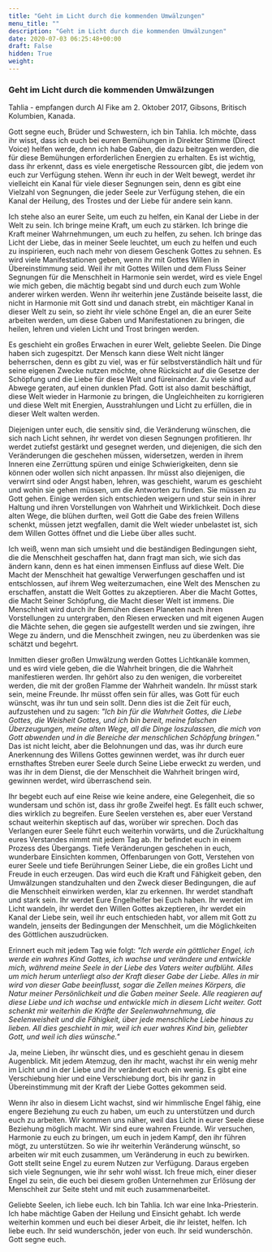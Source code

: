 ```yaml
---
title: "Geht im Licht durch die kommenden Umwälzungen"
menu_title: ""
description: "Geht im Licht durch die kommenden Umwälzungen"
date: 2020-07-03 06:25:48+00:00
draft: False
hidden: True
weight:
---
```

### Geht im Licht durch die kommenden Umwälzungen

Tahlia - empfangen durch Al Fike am 2. Oktober 2017, Gibsons, Britisch Kolumbien, Kanada.

Gott segne euch, Brüder und Schwestern, ich bin Tahlia. Ich möchte, dass ihr wisst, dass ich euch bei euren Bemühungen in Direkter Stimme (Direct Voice) helfen werde, denn ich habe Gaben, die dazu beitragen werden, die für diese Bemühungen erforderlichen Energien zu erhalten. Es ist wichtig, dass ihr erkennt, dass es viele energetische Ressourcen gibt, die jedem von euch zur Verfügung stehen. Wenn ihr euch in der Welt bewegt, werdet ihr vielleicht ein Kanal für viele dieser Segnungen sein, denn es gibt eine Vielzahl von Segnungen, die jeder Seele zur Verfügung stehen, die ein Kanal der Heilung, des Trostes und der Liebe für andere sein kann.

Ich stehe also an eurer Seite, um euch zu helfen, ein Kanal der Liebe in der Welt zu sein. Ich bringe meine Kraft, um euch zu stärken. Ich bringe die Kraft meiner Wahrnehmungen, um euch zu helfen, zu sehen. Ich bringe das Licht der Liebe, das in meiner Seele leuchtet, um euch zu helfen und euch zu inspirieren, euch nach mehr von diesem Geschenk Gottes zu sehnen. Es wird viele Manifestationen geben, wenn ihr mit Gottes Willen in Übereinstimmung seid. Weil ihr mit Gottes Willen und dem Fluss Seiner Segnungen für die Menschheit in Harmonie sein werdet, wird es viele Engel wie mich geben, die mächtig begabt sind und durch euch zum Wohle anderer wirken werden. Wenn ihr weiterhin jene Zustände beiseite lasst, die nicht in Harmonie mit Gott sind und danach strebt, ein mächtiger Kanal in dieser Welt zu sein, so zieht ihr viele schöne Engel an, die an eurer Seite arbeiten werden, um diese Gaben und Manifestationen zu bringen, die heilen, lehren und vielen Licht und Trost bringen werden.

Es geschieht ein großes Erwachen in eurer Welt, geliebte Seelen. Die Dinge haben sich zugespitzt. Der Mensch kann diese Welt nicht länger beherrschen, denn es gibt zu viel, was er für selbstverständlich hält und für seine eigenen Zwecke nutzen möchte, ohne Rücksicht auf die Gesetze der Schöpfung und die Liebe für diese Welt und füreinander. Zu viele sind auf Abwege geraten, auf einen dunklen Pfad. Gott ist also damit beschäftigt, diese Welt wieder in Harmonie zu bringen, die Ungleichheiten zu korrigieren und diese Welt mit Energien, Ausstrahlungen und Licht zu erfüllen, die in dieser Welt walten werden.

Diejenigen unter euch, die sensitiv sind, die Veränderung wünschen, die sich nach Licht sehnen, ihr werdet von diesen Segnungen profitieren. Ihr werdet zutiefst gestärkt und gesegnet werden, und diejenigen, die sich den Veränderungen die geschehen müssen, widersetzen, werden in ihrem Inneren eine Zerrüttung spüren und einige Schwierigkeiten, denn sie können oder wollen sich nicht anpassen. Ihr müsst also diejenigen, die verwirrt sind oder Angst haben, lehren, was geschieht, warum es geschieht und wohin sie gehen müssen, um die Antworten zu finden. Sie müssen zu Gott gehen. Einige werden sich entschieden weigern und stur sein in ihrer Haltung und ihren Vorstellungen von Wahrheit und Wirklichkeit. Doch diese alten Wege, die blühen durften, weil Gott die Gabe des freien Willens schenkt, müssen jetzt wegfallen, damit die Welt wieder unbelastet ist, sich dem Willen Gottes öffnet und die Liebe über alles sucht.

Ich weiß, wenn man sich umsieht und die beständigen Bedingungen sieht, die die Menschheit geschaffen hat, dann fragt man sich, wie sich das ändern kann, denn es hat einen immensen Einfluss auf diese Welt. Die Macht der Menschheit hat gewaltige Verwerfungen geschaffen und ist entschlossen, auf ihrem Weg weiterzumachen, eine Welt des Menschen zu erschaffen, anstatt die Welt Gottes zu akzeptieren. Aber die Macht Gottes, die Macht Seiner Schöpfung, die Macht dieser Welt ist immens. Die Menschheit wird durch ihr Bemühen diesen Planeten nach ihren Vorstellungen zu untergraben, den Riesen erwecken und mit eigenen Augen die Mächte sehen, die gegen sie aufgestellt werden und sie zwingen, ihre Wege zu ändern, und die Menschheit zwingen, neu zu überdenken was sie schätzt und begehrt.

Inmitten dieser großen Umwälzung werden Gottes Lichtkanäle kommen, und es wird viele geben, die die Wahrheit bringen, die die Wahrheit manifestieren werden. Ihr gehört also zu den wenigen, die vorbereitet werden, die mit der großen Flamme der Wahrheit wandeln. Ihr müsst stark sein, meine Freunde. Ihr müsst offen sein für alles, was Gott für euch wünscht, was ihr tun und sein sollt. Denn dies ist die Zeit für euch, aufzustehen und zu sagen: *"Ich bin für die Wahrheit Gottes, die Liebe Gottes, die Weisheit Gottes, und ich bin bereit, meine falschen Überzeugungen, meine alten Wege, all die Dinge loszulassen, die mich von Gott abwenden und in die Bereiche der menschlichen Schöpfung bringen."* Das ist nicht leicht, aber die Belohnungen und das, was ihr durch eure Anerkennung des Willens Gottes gewinnen werdet, was ihr durch euer ernsthaftes Streben eurer Seele durch Seine Liebe erweckt zu werden, und was ihr in dem Dienst, die der Menschheit die Wahrheit bringen wird, gewinnen werdet, wird überraschend sein.

Ihr begebt euch auf eine Reise wie keine andere, eine Gelegenheit, die so wundersam und schön ist, dass ihr große Zweifel hegt. Es fällt euch schwer, dies wirklich zu begreifen. Eure Seelen verstehen es, aber euer Verstand schaut weiterhin skeptisch auf das, worüber wir sprechen. Doch das Verlangen eurer Seele führt euch weiterhin vorwärts, und die Zurückhaltung eures Verstandes nimmt mit jedem Tag ab. Ihr befindet euch in einem Prozess des Übergangs. Tiefe Veränderungen geschehen in euch, wunderbare Einsichten kommen, Offenbarungen von Gott, Verstehen von eurer Seele und tiefe Berührungen Seiner Liebe, die ein großes Licht und Freude in euch erzeugen. Das wird euch die Kraft und Fähigkeit geben, den Umwälzungen standzuhalten und den Zweck dieser Bedingungen, die auf die Menschheit einwirken werden, klar zu erkennen. Ihr werdet standhaft und stark sein. Ihr werdet Eure Engelhelfer bei Euch haben. Ihr werdet im Licht wandeln, ihr werdet den Willen Gottes akzeptieren, ihr werdet ein Kanal der Liebe sein, weil ihr euch entschieden habt, vor allem mit Gott zu wandeln, jenseits der Bedingungen der Menschheit, um die Möglichkeiten des Göttlichen auszudrücken.

Erinnert euch mit jedem Tag wie folgt: *"Ich werde ein göttlicher Engel, ich werde ein wahres Kind Gottes, ich wachse und verändere und entwickle mich, während meine Seele in der Liebe des Vaters weiter aufblüht. Alles um mich herum unterliegt also der Kraft dieser Gabe der Liebe. Alles in mir wird von dieser Gabe beeinflusst, sogar die Zellen meines Körpers, die Natur meiner Persönlichkeit und die Gaben meiner Seele. Alle reagieren auf diese Liebe und ich wachse und entwickle mich in diesem Licht weiter. Gott schenkt mir weiterhin die Kräfte der Seelenwahrnehmung, die Seelenweisheit und die Fähigkeit, über jede menschliche Liebe hinaus zu lieben. All dies geschieht in mir, weil ich euer wahres Kind bin, geliebter Gott, und weil ich dies wünsche."*

Ja, meine Lieben, ihr wünscht dies, und es geschieht genau in diesem Augenblick. Mit jedem Atemzug, den ihr macht, wachst ihr ein wenig mehr im Licht und in der Liebe und ihr verändert euch ein wenig. Es gibt eine Verschiebung hier und eine Verschiebung dort, bis ihr ganz in Übereinstimmung mit der Kraft der Liebe Gottes gekommen seid.

Wenn ihr also in diesem Licht wachst, sind wir himmlische Engel fähig, eine engere Beziehung zu euch zu haben, um euch zu unterstützen und durch euch zu arbeiten. Wir kommen uns näher, weil das Licht in eurer Seele diese Beziehung möglich macht. Wir sind eure wahren Freunde. Wir versuchen, Harmonie zu euch zu bringen, um euch in jedem Kampf, den ihr führen mögt, zu unterstützen. So wie ihr weiterhin Veränderung wünscht, so arbeiten wir mit euch zusammen, um Veränderung in euch zu bewirken. Gott stellt seine Engel zu eurem Nutzen zur Verfügung. Daraus ergeben sich viele Segnungen, wie ihr sehr wohl wisst. Ich freue mich, einer dieser Engel zu sein, die euch bei diesem großen Unternehmen zur Erlösung der Menschheit zur Seite steht und mit euch zusammenarbeitet.

Geliebte Seelen, ich liebe euch. Ich bin Tahlia. Ich war eine Inka-Priesterin. Ich habe mächtige Gaben der Heilung und Einsicht gehabt. Ich werde weiterhin kommen und euch bei dieser Arbeit, die ihr leistet, helfen. Ich liebe euch. Ihr seid wunderschön, jeder von euch. Ihr seid wunderschön. Gott segne euch.
